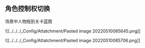 ## 角色控制权切换

场景中人物拖到关卡蓝图

![[../../../_Config/Attatchment/Pasted image 20220510085645.png]]

![[../../../_Config/Attatchment/Pasted image 20220510085706.png]]